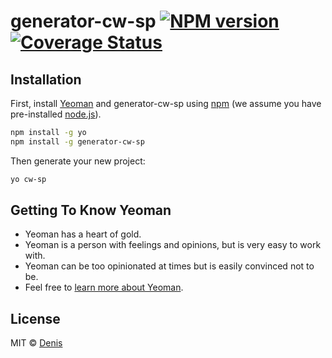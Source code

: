# generator-cw-sp [![NPM version][npm-image]][npm-url] [![Coverage Status](https://coveralls.io/repos/github/creawavestudio/generator-cw-sp/badge.svg?branch=master)](https://coveralls.io/github/creawavestudio/generator-cw-sp?branch=master)
> 

## Installation

First, install [Yeoman](http://yeoman.io) and generator-cw-sp using [npm](https://www.npmjs.com/) (we assume you have pre-installed [node.js](https://nodejs.org/)).

```bash
npm install -g yo
npm install -g generator-cw-sp
```

Then generate your new project:

```bash
yo cw-sp
```

## Getting To Know Yeoman

 * Yeoman has a heart of gold.
 * Yeoman is a person with feelings and opinions, but is very easy to work with.
 * Yeoman can be too opinionated at times but is easily convinced not to be.
 * Feel free to [learn more about Yeoman](http://yeoman.io/).

## License

MIT © [Denis](https://github.com/Defus-E/)


[npm-image]: https://badge.fury.io/js/generator-cw-sp.svg
[npm-url]: https://npmjs.org/package/generator-cw-sp
[travis-image]: https://travis-ci.com/creawavestudio/generator-cw-sp.svg?branch=master
[travis-url]: https://travis-ci.com/creawavestudio/generator-cw-sp
[daviddm-image]: https://david-dm.org/creawavestudio/generator-cw-sp.svg?theme=shields.io
[daviddm-url]: https://david-dm.org/creawavestudio/generator-cw-sp
[coveralls-image]: https://coveralls.io/repos/creawavestudio/generator-cw-sp/badge.svg
[coveralls-url]: https://coveralls.io/r/creawavestudio/generator-cw-sp
